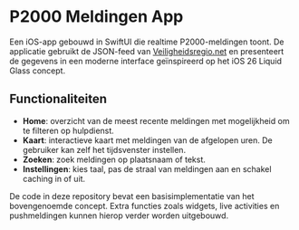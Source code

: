 # P2000 Meldingen App

Een iOS-app gebouwd in SwiftUI die realtime P2000-meldingen toont. De applicatie gebruikt de JSON-feed van [Veiligheidsregio.net](https://feeds.veiligheidsregio.net/feeds/p2000.json) en presenteert de gegevens in een moderne interface geïnspireerd op het iOS 26 Liquid Glass concept.

## Functionaliteiten

- **Home**: overzicht van de meest recente meldingen met mogelijkheid om te filteren op hulpdienst.
- **Kaart**: interactieve kaart met meldingen van de afgelopen uren. De gebruiker kan zelf het tijdsvenster instellen.
- **Zoeken**: zoek meldingen op plaatsnaam of tekst.
- **Instellingen**: kies taal, pas de straal van meldingen aan en schakel caching in of uit.

De code in deze repository bevat een basisimplementatie van het bovengenoemde concept. Extra functies zoals widgets, live activities en pushmeldingen kunnen hierop verder worden uitgebouwd.
